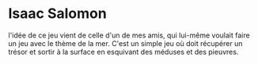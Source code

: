 # Isaac Salomon

l'idée de ce jeu vient de celle d'un de mes amis, qui lui-même voulait faire un jeu avec le thème de la mer. C'est un simple jeu où doit récupérer un trésor et sortir à la surface en esquivant des méduses et des pieuvres.
